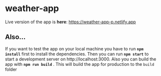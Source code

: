 # weather-app
Live version of the app is **here**: https://weather-app-p.netlify.app

## Also...
If you want to test the app on your local machine you have to run **`npm install`** first to install the dependencies. Then you can run **`npm start`** to start a development server on http://localhost:3000. 
Also you can build the app with **`npm run build`** .
This will build the app for production to the `build` folder
